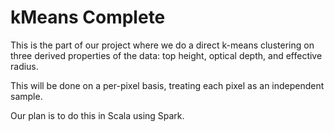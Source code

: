 # kMeans Complete

This is the part of our project where we do a direct k-means clustering on three derived properties of the data: top height, optical depth, and effective radius.

This will be done on a per-pixel basis, treating each pixel as an independent sample.

Our plan is to do this in Scala using Spark.
